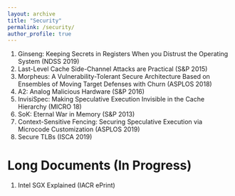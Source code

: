 ```yaml
---
layout: archive
title: "Security"
permalink: /security/
author_profile: true
---
```


<ol>
   <li> Ginseng: Keeping Secrets in Registers When you Distrust the Operating System (NDSS 2019) </li>
   <li> Last-Level Cache Side-Channel Attacks are Practical (S&P 2015) </li>
   <li> Morpheus: A Vulnerability-Tolerant Secure Architecture Based on Ensembles of Moving Target Defenses with Churn (ASPLOS 2018) </li>
   <li> A2: Analog Malicious Hardware (S&P 2016) </li>
   <li> InvisiSpec: Making Speculative Execution Invisible in the Cache Hierarchy (MICRO 18) </li> 
   <li> SoK: Eternal War in Memory (S&P 2013) </li>
   <li> Context-Sensitive Fencing: Securing Speculative Execution via Microcode Customization (ASPLOS 2019) </li>
   <li> Secure TLBs (ISCA 2019) </li>
</ol>


Long Documents (In Progress)
======
<ol>
   <li> Intel SGX Explained (IACR ePrint) </li>
</ol>
